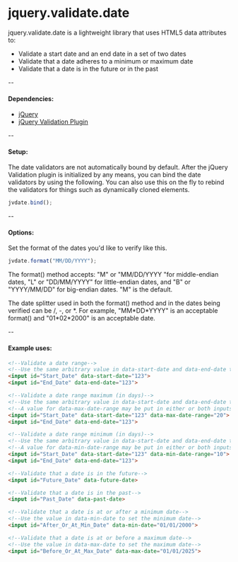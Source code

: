 # jquery.validate.date
jquery.validate.date is a lightweight library that uses HTML5 data attributes to:
 * Validate a start date and an end date in a set of two dates
 * Validate that a date adheres to a minimum or maximum date
 * Validate that a date is in the future or in the past
 
--

#### Dependencies:
* [jQuery](https://jquery.com/)
* [jQuery Validation Plugin](https://jqueryvalidation.org/)

--

#### Setup:
The date validators are not automatically bound by default. After the jQuery Validation plugin is initialized by any means, you can bind the date validators by using the following. You can also use this on the fly to rebind the validators for things such as dynamically cloned elements.
```javascript
jvdate.bind();
```

--

#### Options:
Set the format of the dates you'd like to verify like this.
```javascript
jvdate.format("MM/DD/YYYY");
```
The format() method accepts: "M" or "MM/DD/YYYY "for middle-endian dates, "L" or "DD/MM/YYYY" for little-endian dates, and "B" or "YYYY/MM/DD" for big-endian dates. "M" is the default.

The date splitter used in both the format() method and in the dates being verified can be /, -, or \*. For example, "MM\*DD\*YYYY" is an acceptable format() and "01\*02\*2000" is an acceptable date.

--

#### Example uses:
```html
<!--Validate a date range-->
<!--Use the same arbitrary value in data-start-date and data-end-date to link the inputs-->
<input id="Start_Date" data-start-date="123">
<input id="End_Date" data-end-date="123">

<!--Validate a date range maximum (in days)-->
<!--Use the same arbitrary value in data-start-date and data-end-date to link the inputs then put a maximum range in days in data-max-date-range-->
<!--A value for data-max-date-range may be put in either or both inputs. When putting the value in both inputs, the value must be the same-->
<input id="Start_Date" data-start-date="123" data-max-date-range="20">
<input id="End_Date" data-end-date="123">

<!--Validate a date range minimum (in days)-->
<!--Use the same arbitrary value in data-start-date and data-end-date to link the inputs then put a minimum range in days in data-min-date-range-->
<!--A value for data-min-date-range may be put in either or both inputs. When putting the value in both inputs, the value must be the same-->
<input id="Start_Date" data-start-date="123" data-min-date-range="10">
<input id="End_Date" data-end-date="123">

<!--Validate that a date is in the future-->
<input id="Future_Date" data-future-date>

<!--Validate that a date is in the past-->
<input id="Past_Date" data-past-date>

<!--Validate that a date is at or after a minimum date-->
<!--Use the value in data-min-date to set the minimum date-->
<input id="After_Or_At_Min_Date" data-min-date="01/01/2000">

<!--Validate that a date is at or before a maximum date-->
<!--Use the value in data-max-date to set the maximum date-->
<input id="Before_Or_At_Max_Date" data-max-date="01/01/2025">
```
